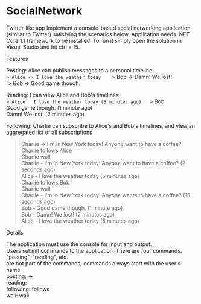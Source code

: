 # SocialNetwork
Twitter-like app
Implement a console-based social networking application (similar to Twitter) satisfying the scenarios below.
Application needs .NET Core 1.1 framework to be installed. To run it simply open the solution in Visual Studio and hit ctrl + f5.

Features

Posting: Alice can publish messages to a personal timeline  
`> Alice -> I love the weather today   
`> Bob -> Damn! We lost!  
`> Bob -> Good game though.  

Reading: I can view Alice and Bob's timelines  
`> Alice  
I love the weather today (5 minutes ago)  
`> Bob  
Good game though. (1 minute ago)  
Damn! We lost! (2 minutes ago)  

Following: Charlie can subscribe to Alice's and Bob's timelines, and view an aggregated list of all subscriptions  
> Charlie -> I'm in New York today! Anyone want to have a coffee?  
> Charlie follows Alice  
> Charlie wall  
Charlie - I'm in New York today! Anyone want to have a coffee? (2 seconds ago)  
Alice - I love the weather today (5 minutes ago)  
> Charlie follows Bob  
> Charlie wall  
Charlie - I'm in New York today! Anyone wants to have a coffee? (15 seconds ago)  
Bob - Good game though. (1 minute ago)  
Bob - Damn! We lost! (2 minutes ago)  
Alice - I love the weather today (5 minutes ago)  

Details  

The application must use the console for input and output.  
Users submit commands to the application. There are four commands. "posting", "reading", etc.  
are not part of the commands; commands always start with the user's name.  
	 posting: <user name> -> <message>  
	 reading: <user name>  
	 following: <user name> follows <another user>  
	 wall: <user name> wall  
   

